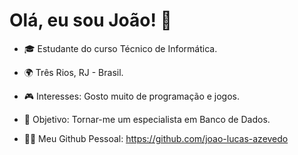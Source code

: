 # Olá, eu sou João! 👋

- 🎓 Estudante do curso Técnico de Informática.
- 🌍 Três Rios, RJ - Brasil.
- 🎮 Interesses: Gosto muito de programação e jogos.
- 🎯 Objetivo: Tornar-me um especialista em Banco de Dados.

- 👨‍💻 Meu Github Pessoal: https://github.com/joao-lucas-azevedo
